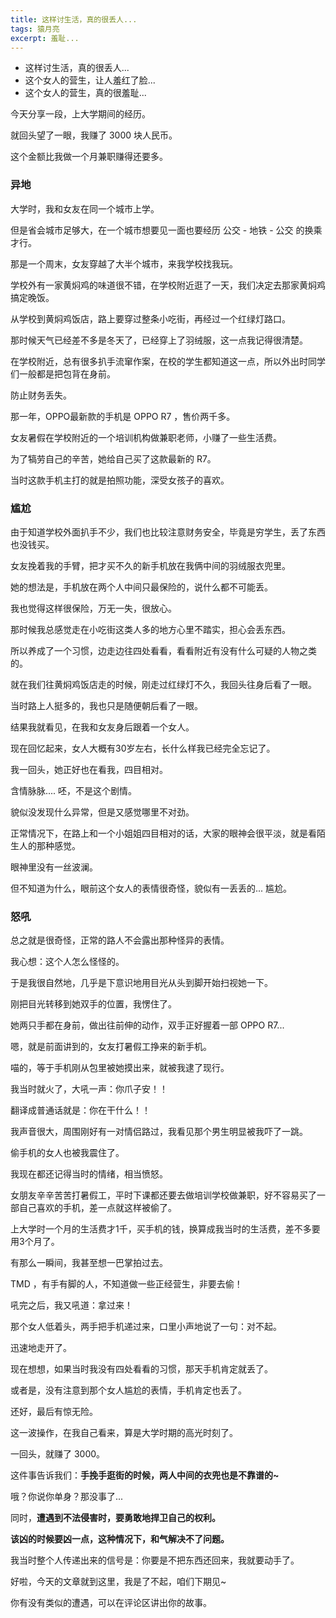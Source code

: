```yaml
---
title: 这样讨生活，真的很丢人...
tags: 猿月亮
excerpt: 羞耻...
---
```


- 这样讨生活，真的很丢人...
- 这个女人的营生，让人羞红了脸...
- 这个女人的营生，真的很羞耻...

今天分享一段，上大学期间的经历。

就回头望了一眼，我赚了 3000 块人民币。

这个金额比我做一个月兼职赚得还要多。

### 异地

大学时，我和女友在同一个城市上学。

但是省会城市足够大，在一个城市想要见一面也要经历 公交 - 地铁 - 公交 的换乘才行。

那是一个周末，女友穿越了大半个城市，来我学校找我玩。

学校外有一家黄焖鸡的味道很不错，在学校附近逛了一天，我们决定去那家黄焖鸡搞定晚饭。

从学校到黄焖鸡饭店，路上要穿过整条小吃街，再经过一个红绿灯路口。

那时候天气已经差不多是冬天了，已经穿上了羽绒服，这一点我记得很清楚。

在学校附近，总有很多扒手流窜作案，在校的学生都知道这一点，所以外出时同学们一般都是把包背在身前。

防止财务丢失。

那一年，OPPO最新款的手机是 OPPO R7 ，售价两千多。

女友暑假在学校附近的一个培训机构做兼职老师，小赚了一些生活费。

为了犒劳自己的辛苦，她给自己买了这款最新的 R7。

当时这款手机主打的就是拍照功能，深受女孩子的喜欢。

### 尴尬

由于知道学校外面扒手不少，我们也比较注意财务安全，毕竟是穷学生，丢了东西也没钱买。

女友挽着我的手臂，把才买不久的新手机放在我俩中间的羽绒服衣兜里。

她的想法是，手机放在两个人中间只最保险的，说什么都不可能丢。

我也觉得这样很保险，万无一失，很放心。

那时候我总感觉走在小吃街这类人多的地方心里不踏实，担心会丢东西。

所以养成了一个习惯，边走边往四处看看，看看附近有没有什么可疑的人物之类的。

就在我们往黄焖鸡饭店走的时候，刚走过红绿灯不久，我回头往身后看了一眼。

当时路上人挺多的，我也只是随便朝后看了一眼。

结果我就看见，在我和女友身后跟着一个女人。

现在回忆起来，女人大概有30岁左右，长什么样我已经完全忘记了。

我一回头，她正好也在看我，四目相对。

含情脉脉.... 呸，不是这个剧情。

貌似没发现什么异常，但是又感觉哪里不对劲。

正常情况下，在路上和一个小姐姐四目相对的话，大家的眼神会很平淡，就是看陌生人的那种感觉。

眼神里没有一丝波澜。

但不知道为什么，眼前这个女人的表情很奇怪，貌似有一丢丢的... 尴尬。

### 怒吼

总之就是很奇怪，正常的路人不会露出那种怪异的表情。

我心想：这个人怎么怪怪的。

于是我很自然地，几乎是下意识地用目光从头到脚开始扫视她一下。

刚把目光转移到她双手的位置，我愣住了。

她两只手都在身前，做出往前伸的动作，双手正好握着一部 OPPO R7...

嗯，就是前面讲到的，女友打暑假工挣来的新手机。

喵的，等于手机刚从包里被她摸出来，就被我逮了现行。

我当时就火了，大吼一声：你爪子安！！

翻译成普通话就是：你在干什么！！

我声音很大，周围刚好有一对情侣路过，我看见那个男生明显被我吓了一跳。

偷手机的女人也被我震住了。

我现在都还记得当时的情绪，相当愤怒。

女朋友辛辛苦苦打暑假工，平时下课都还要去做培训学校做兼职，好不容易买了一部自己喜欢的手机，差一点就这样被偷了。

上大学时一个月的生活费才1千，买手机的钱，换算成我当时的生活费，差不多要用3个月了。

有那么一瞬间，我甚至想一巴掌拍过去。

TMD ，有手有脚的人，不知道做一些正经营生，非要去偷！

吼完之后，我又吼道：拿过来！

那个女人低着头，两手把手机递过来，口里小声地说了一句：对不起。

迅速地走开了。

现在想想，如果当时我没有四处看看的习惯，那天手机肯定就丢了。

或者是，没有注意到那个女人尴尬的表情，手机肯定也丢了。

还好，最后有惊无险。

这一波操作，在我自己看来，算是大学时期的高光时刻了。

一回头，就赚了 3000。

这件事告诉我们：**手挽手逛街的时候，两人中间的衣兜也是不靠谱的~**

哦？你说你单身？那没事了...

同时，**遭遇到不法侵害时，要勇敢地捍卫自己的权利。**

**该凶的时候要凶一点，这种情况下，和气解决不了问题。**

我当时整个人传递出来的信号是：你要是不把东西还回来，我就要动手了。

好啦，今天的文章就到这里，我是了不起，咱们下期见~

你有没有类似的遭遇，可以在评论区讲出你的故事。





















